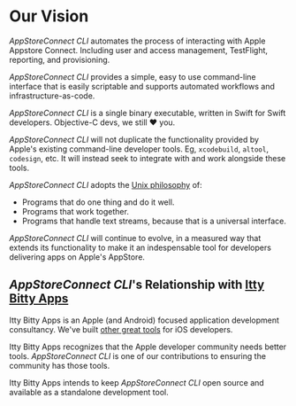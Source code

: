 # Our Vision

_AppStoreConnect CLI_ automates the process of interacting with Apple Appstore Connect. Including user and access management, TestFlight, reporting, and provisioning.

_AppStoreConnect CLI_ provides a simple, easy to use command-line interface that is easily scriptable and supports automated workflows and infrastructure-as-code.

_AppStoreConnect CLI_ is a single binary executable, written in Swift for Swift developers. Objective-C devs, we still ❤️ you.

_AppStoreConnect CLI_ will not duplicate the functionality provided by Apple's existing command-line developer tools. Eg, `xcodebuild`, `altool`, `codesign`, etc. It will instead seek to integrate with and work alongside these tools.

_AppStoreConnect CLI_ adopts the [Unix philosophy](https://en.wikipedia.org/wiki/Unix_philosophy) of:

- Programs that do one thing and do it well.
- Programs that work together.
- Programs that handle text streams, because that is a universal interface.

_AppStoreConnect CLI_ will continue to evolve, in a measured way that extends its functionality to make it an indespensable tool for developers delivering apps on Apple's AppStore.

## _AppStoreConnect CLI_'s Relationship with [Itty Bitty Apps](https://ittybittyapps.com)

Itty Bitty Apps is an Apple (and Android) focused application development consultancy. We've built [other great tools](https://revealapp.com) for iOS developers.

Itty Bitty Apps recognizes that the Apple developer community needs better tools. _AppStoreConnect CLI_ is one of our contributions to ensuring the community has those tools.

Itty Bitty Apps intends to keep _AppStoreConnect CLI_ open source and available as a standalone development tool.
